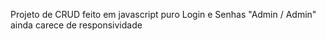 Projeto de CRUD feito em javascript puro
Login e Senhas "Admin / Admin"
ainda carece de responsividade
